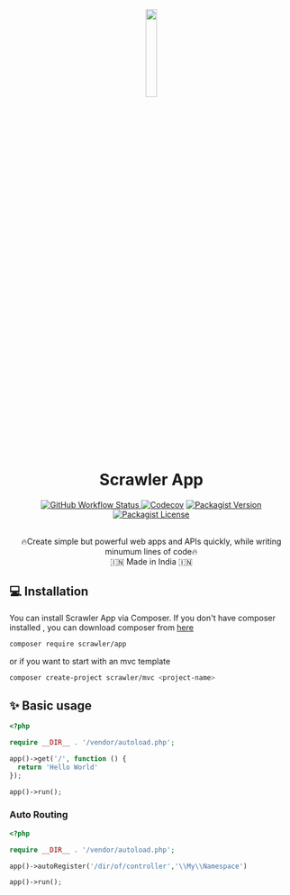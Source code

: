<div align="center">
<img src="https://user-images.githubusercontent.com/7591484/170873489-6aa40fe3-9d5c-476b-9434-f12f0a896c85.png" width="20%">

<h1> Scrawler App </h1>

<a href="https://github.com/scrawler-labs/router/actions/workflows/main.yml"><img alt="GitHub Workflow Status" src="https://img.shields.io/github/actions/workflow/status/scrawler-labs/app/main.yml?style=flat-square">
</a>
[![Codecov](https://img.shields.io/codecov/c/gh/scrawler-labs/router?style=flat-square)](https://app.codecov.io/gh/scrawler-labs/app)
[![Packagist Version](https://img.shields.io/packagist/v/scrawler/router?style=flat-square)](https://packagist.org/packages/scrawler/app)
[![Packagist License](https://img.shields.io/packagist/l/scrawler/router?style=flat-square)](https://packagist.org/packages/scrawler/app)
<br><br>


🔥Create simple but powerful web apps and APIs quickly, while writing minumum lines of code🔥<br>
🇮🇳 Made in India 🇮🇳
</div>

## 💻 Installation
You can install Scrawler App via Composer. If you don't have composer installed , you can download composer from [here](https://getcomposer.org/download/)

```sh
composer require scrawler/app
```

or if you want to start with an mvc template
```sh
composer create-project scrawler/mvc <project-name>
```

## ✨ Basic usage
```php
<?php

require __DIR__ . '/vendor/autoload.php';

app()->get('/', function () {
  return 'Hello World'
});

app()->run();
```

### Auto Routing
```php
<?php

require __DIR__ . '/vendor/autoload.php';

app()->autoRegister('/dir/of/controller','\\My\\Namespace')

app()->run();
```

